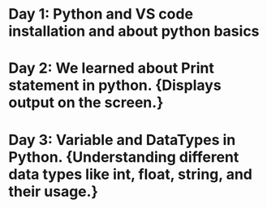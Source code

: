 # Day 1: Python and VS code installation and about python basics
# Day 2: We learned about Print statement in python. {Displays output on the screen.}
# Day 3: Variable and DataTypes in Python. {Understanding different data types like int, float, string, and their usage.}